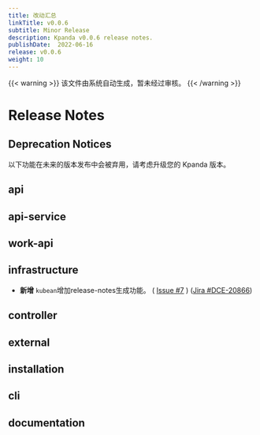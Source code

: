 ```yaml
---
title: 改动汇总
linkTitle: v0.0.6
subtitle: Minor Release
description: Kpanda v0.0.6 release notes.
publishDate:  2022-06-16
release: v0.0.6
weight: 10
---
```


{{< warning >}}
该文件由系统自动生成，暂未经过审核。
{{< /warning >}}

# Release Notes

## Deprecation Notices

以下功能在未来的版本发布中会被弃用，请考虑升级您的 Kpanda 版本。



## api








## api-service








## work-api








## infrastructure


- **新增** `kubean`增加release-notes生成功能。 ( [Issue #7](https://gitlab.daocloud.cn/ndx/engineering/kubean/-/issues/7) )  ([Jira #DCE-20866](https://jira.daocloud.io/browse/DCE-20866)) 






## controller








## external








## installation








## cli








## documentation







